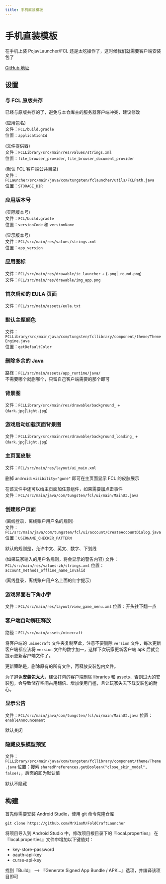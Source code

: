 ```yaml
---
title: 手机直装模板
---
```


# 手机直装模板

在手机上装 PojavLauncher/FCL 还是太吃操作了，这时候我们就需要客户端安装包了

[GitHub 地址](https://github.com/MrXiaoM/FoldCraftLauncher)

## 设置

### 与 FCL 原版共存

已经与原版共存的了，避免与本仓库主的服务器客户端冲突，建议修改

(应用包名)  
文件：`FCL/build.gradle`  
位置：`applicationId`

(文件提供器)  
文件：`FCLLibrary/src/main/res/values/strings.xml`  
位置：`file_browser_provider`, `file_browser_document_provider`

(默认 FCL 客户端公共目录)  
文件：`FCLauncher/src/main/java/com/tungsten/fclauncher/utils/FCLPath.java`  
位置：`STORAGE_DIR`

### 应用版本号

(实际版本号)  
文件：`FCL/build.gradle`  
位置：`versionCode` 和 `versionName`

(显示版本号)  
文件：`FCL/src/main/res/values/strings.xml`  
位置：`app_version`

### 应用图标

文件：`FCL/src/main/res/drawable/ic_launcher` + (`.png`|`_round.png`)  
文件：`FCL/src/main/res/drawable/img_app.png`

### 首次启动的 EULA 页面

文件：`FCL/src/main/assets/eula.txt`

### 默认主题颜色

文件：`FCLLibrary/src/main/java/com/tungsten/fcllibrary/component/theme/ThemeEngine.java`  
位置：`getDefaultColor`

### 删除多余的 Java

路径：`FCL/src/main/assets/app_runtime/java/`  
不需要哪个就删哪个，只留自己客户端需要的那个即可

### 背景图

文件：`FCLLibrary/src/main/res/drawable/background_` + (`dark.jpg`|`light.jpg`)

### 游戏启动加载页面背景图

文件：`FCLLibrary/src/main/res/drawable/background_loading_` + (`dark.jpg`|`light.jpg`)

### 主页面皮肤

文件：`FCL/src/main/res/layout/ui_main.xml`

删掉 `android:visibility="gone"` 即可在主页面显示 FCL 的皮肤展示

在该文件中还可以给主页面加任意组件，如果需要加点击事件  
文件：`FCL/src/main/java/com/tungsten/fcl/ui/main/MainUI.java`

### 创建账户页面

(离线登录，离线账户用户名的规则)  
文件：`FCL/src/main/java/com/tungsten/fcl/ui/account/CreateAccountDialog.java`  
位置：`USERNAME_CHECKER_PATTERN`

默认的规则是，允许中文、英文、数字、下划线

(如果玩家输入的用户名规则，将会显示的警告内容)
文件：`FCL/src/main/res/values-zh/strings.xml`
位置：`account_methods_offline_name_invalid`

(离线登录，离线账户用户名上面的红字提示)

### 游戏界面右下角小字

文件：`FCL/src/main/res/layout/view_game_menu.xml`
位置：开头往下翻一点

### 客户端自动解压释放

路径：`FCL/src/main/assets/minecraft`

将客户端的 `.minecraft` 文件夹复制至此，注意不要删除 `version` 文件，每次更新客户端都应该将 `version`
文件的数字加一，这样下次玩家更新客户端 apk 后就会提示更新客户端文件了。

更新策略是，删除原有的所有文件，再释放安装包内文件。

为了避免**安装包太大**，建议打包的客户端删除 libraries 和 assets，否则过大的安装包，会导致储存空间占用翻倍、增加使用门槛，且让玩家失去下载安装包的耐心。

### 显示公告

文件：`FCL/src/main/java/com/tungsten/fcl/ui/main/MainUI.java`
位置：`enableAnnouncement`

默认关闭

### 隐藏皮肤模型预览

文件：`FCLLibrary/src/main/java/com/tungsten/fcllibrary/component/theme/Theme.java`
位置：搜索 `sharedPreferences.getBoolean("close_skin_model", false);`，后面的即为默认值

默认不隐藏

## 构建

首先你需要安装 Android Studio，使用 git 命令克隆仓库

```shell
git clone https://github.com/MrXiaoM/FoldCraftLauncher
```

将项目导入到 Android Studio 中，修改项目根目录下的『local.properties』
在『local.properties』文件中增加以下键值对：

* key-store-password
* oauth-api-key
* curse-api-key

找到『Build』 —> 『Generate Signed App Bundle / APK…』选项，并编译该项目即可

